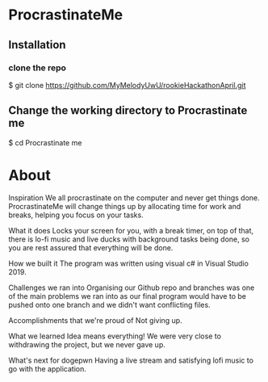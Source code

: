 # ProcrastinateMe

## Installation
 ### clone the repo
$ git clone https://github.com/MyMelodyUwU/rookieHackathonApril.git

## Change the working directory to Procrastinate me
$ cd Procrastinate me

# About

Inspiration
We all procrastinate on the computer and never get things done. ProcrastinateMe will change things up by allocating time for work and breaks, helping you focus on your tasks.

What it does
Locks your screen for you, with a break timer, on top of that, there is lo-fi music and live ducks with background tasks being done, so you are rest assured that everything will be done.

How we built it
The program was written using visual c# in Visual Studio 2019.

Challenges we ran into
Organising our Github repo and branches was one of the main problems we ran into as our final program would have to be pushed onto one branch and we didn't want conflicting files.

Accomplishments that we're proud of
Not giving up.

What we learned
Idea means everything! We were very close to withdrawing the project, but we never gave up.

What's next for dogepwn
Having a live stream and satisfying lofi music to go with the application.
